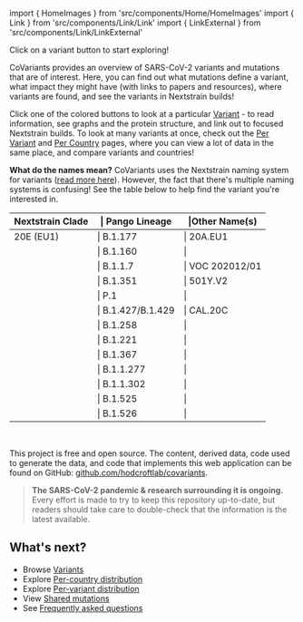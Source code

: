 import { HomeImages } from 'src/components/Home/HomeImages'
import { Link } from 'src/components/Link/Link'
import { LinkExternal } from 'src/components/Link/LinkExternal'


Click on a variant button to start exploring!

CoVariants provides an overview of SARS-CoV-2 variants and mutations that are of interest. Here, you can find out what mutations define a variant, what impact they might have (with links to papers and resources), where variants are found, and see the variants in Nextstrain builds!

Click one of the colored buttons to look at a particular [Variant](/variants) - to read information, see graphs and the protein structure, and link out to focused Nextstrain builds.
To look at many variants at once, check out the [Per Variant](/per-variant) and [Per Country](/per-country) pages, where you can view a lot of data in the same place, and compare variants and countries!

<HomeImages/>

**What do the names mean?** 
CoVariants uses the Nextstrain naming system for variants ([read more here](https://nextstrain.org/blog/2021-01-06-updated-SARS-CoV-2-clade-naming/)). However, the fact that there's multiple naming systems is confusing! See the table below to help find the variant you're interested in.

<div align="center">

| Nextstrain Clade      |&#124; Pango Lineage | &#124;Other Name(s) |
| ----------- | ----------- |--------|
| <Link href="/variants/20A.EU1">20E (EU1)</Link> | &#124; B.1.177 | &#124; 20A.EU1 |
| <Var name="20A.EU2" prefix=""/>       | &#124; B.1.160           | &#124;  |
| <Var name="20I/501Y.V1" prefix=""/>   | &#124; <LinkExternal href="https://cov-lineages.org/global_report_B.1.1.7.html">B.1.1.7</LinkExternal>           | &#124; VOC 202012/01 |
| <Var name="20H/501Y.V2" prefix=""/>   | &#124; <LinkExternal href="https://cov-lineages.org/global_report_B.1.351.html">B.1.351</LinkExternal>           | &#124; 501Y.V2 |
| <Var name="20J/501Y.V3" prefix=""/>   | &#124; <LinkExternal href="https://cov-lineages.org/global_report_P.1.html">P.1</LinkExternal>               | &#124; |
| <Var name="20C/S:452R" prefix=""/>    | &#124; B.1.427/B.1.429   | &#124; CAL.20C |
| <Var name="20A/S:439K" prefix=""/>    | &#124; B.1.258           | &#124; |
| <Var name="20A/S:98F" prefix=""/>     | &#124; B.1.221           | &#124; |
| <Var name="20C/S:80Y" prefix=""/>     | &#124; B.1.367           | &#124; |
| <Var name="20B/S:626S" prefix=""/>    | &#124; B.1.1.277         | &#124; |
| <Var name="20B/S:1122L" prefix=""/>   | &#124; B.1.1.302         | &#124; |
| <Var name="20A/S:484K" prefix=""/>    | &#124; <LinkExternal herf="https://cov-lineages.org/global_report_B.1.525.html">B.1.525</LinkExternal>           | &#124; |
| <Var name="20C/S:484K" prefix=""/>    | &#124; B.1.526           | &#124; |

</div>

<br/> 

<!-- The variants featured are currently slightly biased towards circulation in Europe: this is simply a reflection that the primary maintainer (Emma Hodcroft) works mostly with European data. We hope to add more variants from other regions soon! -->

This project is free and open source. The content, derived data, code used to generate the data, and code that implements this web application can be found on GitHub: [github.com/hodcroftlab/covariants](https://github.com/hodcroftlab/covariants/).

> **The SARS-CoV-2 pandemic & research surrounding it is ongoing.** Every effort is made to try to keep this repository up-to-date, but readers should take care to double-check that the information is the latest available.

## What's next?

- Browse [Variants](/variants)
- Explore [Per-country distribution](/per-country)
- Explore [Per-variant distribution](/per-variant)
- View [Shared mutations](/shared-mutations)
- See [Frequently asked questions](/faq)
